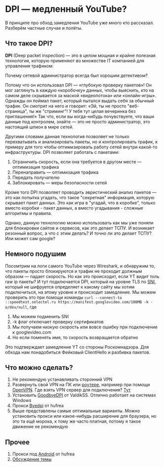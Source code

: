 # DPI — медленный YouTube?

В принципе про обход замедления YouTube уже много кто рассказал. Разберём частные случае и полёты.

## Что такое DPI?

**DPI** (Deep packet inspection) — это в целом мощная и крайне полезная технология, которую применяют во множестве IT компанией для управления трафиком:

Почему сетевой администратор всегда был хорошим детективом?

Потому что он использовал DPI — «глубокую проверку пакетов»! Он мог заглянуть в каждую «коробочку» данных, чтобы выяснить, кто на самом деле скрывается за маской «видеопотока» или «онлайн-игры».
Однажды он поймал пакет, который пытался выдать себя за обычный трафик. Он смотрит на него и говорит: «Эй, ты не просто "веб-страница", ты же "стриминг"! У тебя тут целая вечеринка без приглашения!»
Так что, если вы когда-нибудь почувствуете, что ваши данные под контролем, знайте — это не просто администратор, это настоящий шпион в мире сетей.

Другими словами данная технология позволяет не только перехватывать и анализировать пакеты, но и контролировать трафик, к примеру для того чтобы оптимизировать работу сетей внутри какой-то инфраструктуры. DPI позволяет работать с пакетами:
1. Ограничить скорость, если она требуется в другом месте — оптимизация трафика
2. Перенаправить — оптимизация трафика
3. Передать получателю
4. Заблокировать — меры безопасности сетей

Кроме того DPI позволяет проводить эвристический анализ пакетов — это как попытка угадать, что такое "секретная" информация, которую скрывает пакет данных. Это как игра в "угадай, что в коробке", только вместо коробки - пакет данных, а вместо угадывания - сложные алгоритмы и правила.

Однако, данную технологию можно использовать как мы уже поняли для блокировки сайтов и сервисов, как это делает ТСПУ. И возникает резонный вопрос, а что с этим делать? И точно ли это делает ТСПУ? Или может сам google?

## Немного подушим

Посомтрим на логи самого YouTube через Wireshark, и обнаружим то, что пакеты просто блокируются и трафик не проходит должным образом — падает скорость. Но как это происходит, если YT видит толь raw ip пакеты? И тут подключается DPI, который на уровне TLS по [SNI](https://en.wikipedia.org/wiki/Server_Name_Indication), который не шифруется определяет к какому сайту мы хотим подключиться, на этому уровне и происходит замедление. Мы можем проверить это при помощи команды ``` curl --connect-to ::speedtest.selectel.ru https://manifest.googlevideo.com/100MB -k -o/dev/null ```, где
1) Мы можем подменить SNI
2) -k флаг отключает проверку сертификатов
3) Мы получаем низкую скорость или вовсе ошибку при подключение к googlevideo.com
4) Но если поменять имя, то скорость возвращается обратно

Это подтверждает замедление YT со стороны Роскомнадзора. Для обхода нам понадобиться Фейковый ClientHello и разбивка пакетов.

## Что можно сделать?

1. Не рекомендую устанавливать сторонний VPN
2. Развернуть свой VPN на ПК или [роутере](https://github.com/Waujito/youtubeUnblock), например при помощи [OpenVPN](https://habr.com/ru/articles/78101/). Где взять VPN сервер для подключения? [Тут](https://www.vpnjantit.com/free-openvpn)
3. Установить [GoodbyeDPI](https://github.com/ValdikSS/GoodbyeDPI) от ValdikSS. Отлично работает на системах Windows
4. Прокси [Byedpi](https://github.com/hufrea/byedpi) от hufrea
5. Выше представлены самые оптимальные варианты. Можно установить прокси или какое-нибудь расширение для браузера, но это та ещё морока, к тому же часто платная, потому я такое движение не рекомендую

## Прочее
1. Прокси под [Android](https://github.com/dovecoteescapee/ByeDPIAndroid) от hufrea
2. [Обсуждение темы](https://ntc.party/t/%D0%BE%D0%B1%D1%81%D1%83%D0%B6%D0%B4%D0%B5%D0%BD%D0%B8%D0%B5-%D0%B7%D0%B0%D0%BC%D0%B5%D0%B4%D0%BB%D0%B5%D0%BD%D0%B8%D0%B5-youtube-%D0%B2-%D1%80%D0%BE%D1%81%D1%81%D0%B8%D0%B8/8074)
